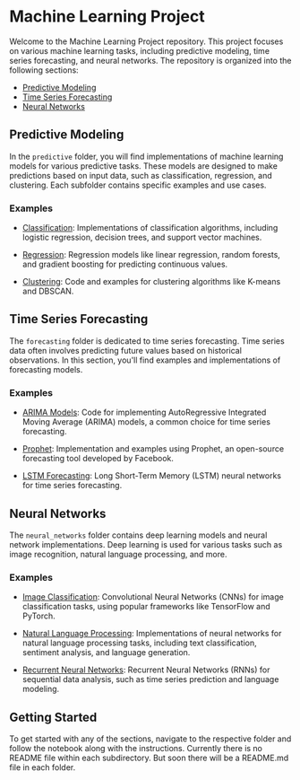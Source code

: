 # Machine Learning Project

Welcome to the Machine Learning Project repository. This project focuses on various machine learning tasks, including predictive modeling, time series forecasting, and neural networks. The repository is organized into the following sections:

- [Predictive Modeling](#predictive-modeling)
- [Time Series Forecasting](#time-series-forecasting)
- [Neural Networks](#neural-networks)

## Predictive Modeling

In the `predictive` folder, you will find implementations of machine learning models for various predictive tasks. These models are designed to make predictions based on input data, such as classification, regression, and clustering. Each subfolder contains specific examples and use cases.

### Examples

- [Classification](predictive/classification/): Implementations of classification algorithms, including logistic regression, decision trees, and support vector machines.

- [Regression](predictive/regression/): Regression models like linear regression, random forests, and gradient boosting for predicting continuous values.

- [Clustering](predictive/clustering/): Code and examples for clustering algorithms like K-means and DBSCAN.

## Time Series Forecasting

The `forecasting` folder is dedicated to time series forecasting. Time series data often involves predicting future values based on historical observations. In this section, you'll find examples and implementations of forecasting models.

### Examples

- [ARIMA Models](forecasting/arima/): Code for implementing AutoRegressive Integrated Moving Average (ARIMA) models, a common choice for time series forecasting.

- [Prophet](forecasting/prophet/): Implementation and examples using Prophet, an open-source forecasting tool developed by Facebook.

- [LSTM Forecasting](forecasting/lstm/): Long Short-Term Memory (LSTM) neural networks for time series forecasting.

## Neural Networks

The `neural_networks` folder contains deep learning models and neural network implementations. Deep learning is used for various tasks such as image recognition, natural language processing, and more.

### Examples

- [Image Classification](neural_networks/image_classification/): Convolutional Neural Networks (CNNs) for image classification tasks, using popular frameworks like TensorFlow and PyTorch.

- [Natural Language Processing](neural_networks/nlp/): Implementations of neural networks for natural language processing tasks, including text classification, sentiment analysis, and language generation.

- [Recurrent Neural Networks](neural_networks/rnn/): Recurrent Neural Networks (RNNs) for sequential data analysis, such as time series prediction and language modeling.

## Getting Started

To get started with any of the sections, navigate to the respective folder and follow the notebook along with the instructions. Currently there is no README file within each subdirectory. But soon there will be a README.md file in each folder.


